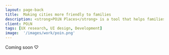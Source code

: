 ```yaml
---
layout: page-back
title:  Making cities more friendly to families
description: <strong>POiN Places</strong> is a tool that helps families planning their time together through collaborative reviews
client: POiN
tags: [UX research, UI design, Development]
image:  '/images/work/poin.png'
---
```

Coming soon ♡